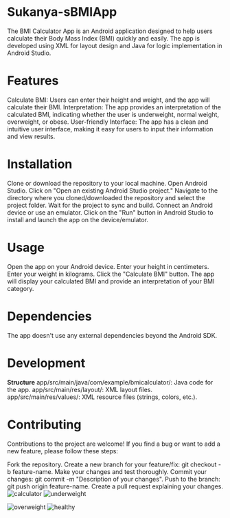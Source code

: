 # Sukanya-sBMIApp

The BMI Calculator App is an Android application designed to help users calculate their Body Mass Index (BMI) quickly and easily. The app is developed using XML for layout design and Java for logic implementation in Android Studio.
# Features
Calculate BMI: Users can enter their height and weight, and the app will calculate their BMI.
Interpretation: The app provides an interpretation of the calculated BMI, indicating whether the user is underweight, normal weight, overweight, or obese.
User-friendly Interface: The app has a clean and intuitive user interface, making it easy for users to input their information and view results.
# Installation
Clone or download the repository to your local machine.
Open Android Studio.
Click on "Open an existing Android Studio project."
Navigate to the directory where you cloned/downloaded the repository and select the project folder.
Wait for the project to sync and build.
Connect an Android device or use an emulator.
Click on the "Run" button in Android Studio to install and launch the app on the device/emulator.
# Usage
Open the app on your Android device.
Enter your height in centimeters.
Enter your weight in kilograms.
Click the "Calculate BMI" button.
The app will display your calculated BMI and provide an interpretation of your BMI category.
# Dependencies
The app doesn't use any external dependencies beyond the Android SDK.

# Development
**Structure**
app/src/main/java/com/example/bmicalculator/: Java code for the app.
app/src/main/res/layout/: XML layout files.
app/src/main/res/values/: XML resource files (strings, colors, etc.).
# Contributing
Contributions to the project are welcome! If you find a bug or want to add a new feature, please follow these steps:

Fork the repository.
Create a new branch for your feature/fix: git checkout -b feature-name.
Make your changes and test thoroughly.
Commit your changes: git commit -m "Description of your changes".
Push to the branch: git push origin feature-name.
Create a pull request explaining your changes.
![calculator](https://user-images.githubusercontent.com/78369568/229366200-c7b875cb-b09b-4c76-a742-c1611dbde77d.png)
![underweight](https://user-images.githubusercontent.com/78369568/229366528-9b5df5ff-b0d6-4b21-84b2-e7cb518e2265.png)

![overweight](https://user-images.githubusercontent.com/78369568/229366214-b185da5c-fb54-425b-9bf4-9d6be6485b61.png)
![healthy](https://user-images.githubusercontent.com/78369568/229366218-5a624387-4d5f-4ab5-89f0-ecdd1e4eead9.png)


